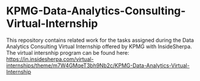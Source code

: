 # KPMG-Data-Analytics-Consulting-Virtual-Internship
This repository contains related work for the tasks assigned during the Data Analytics Consulting Virtual Internship offered by KPMG with InsideSherpa.
The virtual intersnhip program can be found here: https://in.insidesherpa.com/virtual-internships/theme/m7W4GMqeT3bh9Nb2c/KPMG-Data-Analytics-Virtual-Internship
